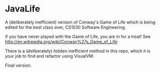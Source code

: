 # JavaLife

A (deliberately inefficient) version of Conway's Game of Life which is being edited for the best class ever, CS1530 Software Engineering.

If you have never played with the Game of Life, you are in for a treat!  See http://en.wikipedia.org/wiki/Conway%27s_Game_of_Life


There is a (deliberately) hidden inefficient method in this repo, which it is your job to find and refactor using VisualVM.

Final version.
